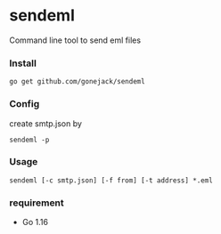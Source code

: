 # sendeml

Command line tool to send eml files

### Install
```shell
go get github.com/gonejack/sendeml
```

### Config
create smtp.json by
```shell
sendeml -p
```

### Usage

```shell
sendeml [-c smtp.json] [-f from] [-t address] *.eml
```

### requirement
- Go 1.16
